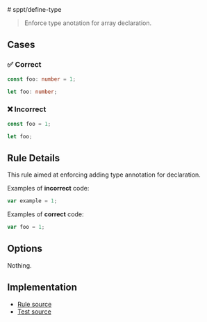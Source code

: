 <!--header--># sppt/define-type

> Enforce type anotation for array declaration.

<!--header--><!--cases-->

## Cases

### ✅ Correct

```ts
const foo: number = 1;
```

```ts
let foo: number;
```

### ❌ Incorrect

```ts
const foo = 1;
```

```ts
let foo;
```

<!--cases-->

## Rule Details

This rule aimed at enforcing adding type annotation for declaration.

Examples of **incorrect** code:

```js
var example = 1;
```

Examples of **correct** code:

```js
var foo = 1;
```

## Options

Nothing.

<!--footer-->

## Implementation

- [Rule source](../../src/rules/define-type.ts)
- [Test source](../../tests/rules/define-type.ts)
<!--footer-->
